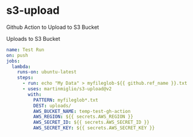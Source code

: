 # s3-upload

Github Action to Upload to S3 Bucket

Uploads to S3 Bucket

```yml
name: Test Run
on: push
jobs:
  lambda:
    runs-on: ubuntu-latest
    steps:
      - run: echo "My Data" > myfileglob-${{ github.ref_name }}.txt
      - uses: martinmiglio/s3-upload@v2
        with:
          PATTERN: myfileglob*.txt
          DEST: uploads/
          AWS_BUCKET_NAME: temp-test-gh-action
          AWS_REGION: ${{ secrets.AWS_REGION }}
          AWS_SECRET_ID: ${{ secrets.AWS_SECRET_ID }}
          AWS_SECRET_KEY: ${{ secrets.AWS_SECRET_KEY }}
```
